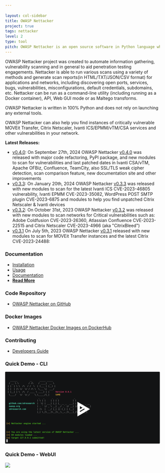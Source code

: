 ```yaml
---

layout: col-sidebar
title: OWASP Nettacker
project: true
tags: nettacker
level: 2
type: tool
pitch: OWASP Nettacker is an open source software in Python language which helps you to perform automated penetration testing and automated Information Gathering.
---
```

OWASP Nettacker project was created to automate information gathering, vulnerability scanning and in general to aid penetration testing engagements. Nettacker is able to run various scans using a variety of methods and generate scan reports(in HTML/TXT/JSON/CSV format) for applications and networks, including discovering open ports, services, bugs, vulnerabilities, misconfigurations, default credentials, subdomains, etc. Nettacker can be run as a command-line utility (including running as a Docker container), API, Web GUI mode or as Maltego transforms. 

OWASP Nettacker is written in 100% Python and does not rely on launching any external tools.

OWASP Nettacker can also help you find instances of critically vulnerable MOVEit Transfer, Citrix Netscaler, Ivanti ICS/EPMM/vTM/CSA services and other vulnerabilities in your network.

**Latest Releases:**

* [v0.4.0](https://github.com/OWASP/Nettacker/releases/tag/0.4.0): On September 27th, 2024 OWASP Nettacker [v0.4.0](https://github.com/OWASP/Nettacker/releases/tag/0.4.0) was released with major code refactoring, PyPI package, and new modules to scan for vulnerabilities and last patched dates in Ivanti CSA/vTM, Apache OFBiz, Confluence, TeamCity, also SSL/TLS weak cipher detection, scan comparison feature, new documentation site and other improvements
* [v0.3.3](https://github.com/OWASP/Nettacker/releases/tag/0.3.3): On January 20th, 2024 OWASP Nettacker [v0.3.3](https://github.com/OWASP/Nettacker/releases/tag/0.3.3) was released with new modules to scan for the latest Ivanti ICS CVE-2023-46805 vulnerability, Ivanti EPMM CVE-2023-35082, WordPress POST SMTP plugin CVE-2023-6875 and modules to help you find unpatched Citrix Netscaler & Ivanti devices
* [v0.3.2](https://github.com/OWASP/Nettacker/releases/tag/0.3.2): On October 31st, 2023 OWASP Nettacker [v0.3.2](https://github.com/OWASP/Nettacker/releases/tag/0.3.2) was released with new modules to scan networks for Critical vulnerabilities such as: Adobe Coldfusion CVE-2023-26360, Atlassian Confluence CVE-2023-22515 and Citrix Netscaler CVE-2023-4966 (aka "CitrixBleed")
* [v0.3.1](https://github.com/OWASP/Nettacker/releases/tag/0.3.1) On July 5th, 2023 OWASP Nettacker [v0.3.1](https://github.com/OWASP/Nettacker/releases/tag/0.3.1) released with new modules to scan for MOVEit Transfer instances and the latest Citrix CVE-2023-24488:

 
### Documentation

* [Installation](https://nettacker.readthedocs.io/en/latest/Installation/)
* [Usage](https://nettacker.readthedocs.io/en/latest/Usage/)
* [Documentation](https://nettacker.readthedocs.io/en/latest/Home/)
* **[Read More](https://www.secologist.com/open-source-projects)**

### Code Repository

* [OWASP Nettacker on GitHub](https://github.com/OWASP/Nettacker)

### Docker Images
* [OWASP Nettacker Docker Images on DockerHub](https://hub.docker.com/r/owasp/nettacker/tags)

### Contributing
* [Developers Guide](https://nettacker.readthedocs.io/en/latest/Developers/)

### Quick Demo - CLI

[![asciicast](https://github.com/OWASP/www-project-nettacker/raw/master/assets/images/389414.svg)](https://asciinema.org/a/389414)

### Quick Demo - WebUI

![](https://github.com/OWASP/www-project-nettacker/raw/master/assets/images/Screencast-from-Tuesday-09-June-2020-02-32-32-IST-_online-video-cutter.com_.gif)
